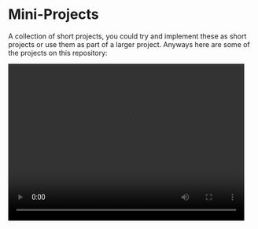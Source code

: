 # Mini-Projects

A collection of short projects, you could try and implement these as short projects or use them as part of a larger project. 
Anyways here are some of the projects on this repository:<br>

<video width="480" height="320" controls="controls">
  <source src="./mini-projects.mov" type="video">
</video>
